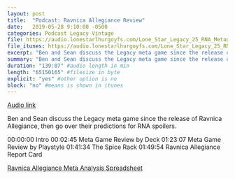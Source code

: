 ```yaml
---
layout: post
title:  "Podcast: Ravnica Allegiance Review"
date:   2019-05-28 9:10:00 -0500
categories: Podcast Legacy Vintage
file: https://audio.lonestarlhurgoyfs.com/Lone_Star_Legacy_25_RNA_Metagame_Review.mp3
file_itunes: https://audio.lonestarlhurgoyfs.com/Lone_Star_Legacy_25_RNA_Metagame_Review.mp3
excerpt: "Ben and Sean discuss the Legacy meta game since the release of Ravnica Allegiance, then go over their predictions for RNA spoilers."
summary: "Ben and Sean discuss the Legacy meta game since the release of Ravnica Allegiance, then go over their predictions for RNA spoilers."
duration: "139:07" #audio length in min
length: "65150165" #filesize in byte
explicit: "yes" #other option is no
block: "no" #means is shown in itunes
---
```


[Audio link](https://audio.lonestarlhurgoyfs.com/Lone_Star_Legacy_25_RNA_Metagame_Review.mp3)

Ben and Sean discuss the Legacy meta game since the release of Ravnica Allegiance, then go over their predictions for RNA spoilers.

00:00:00 Intro
00:02:45 Meta Game Review by Deck
01:23:07 Meta Game Review by Playstyle
01:41:34 The Spice Rack
01:49:54 Ravnica Allegiance Report Card

[Ravnica Allegiance Meta Analysis Spreadsheet](https://docs.google.com/spreadsheets/d/1I4Cv_5JsgvU4iF-dAweXesXMPeKISBk_i4VEo40C7WE/edit?usp=sharing)
